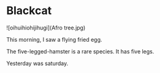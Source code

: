 # Blackcat

![oihuihiohijihugi](Afro tree.jpg)

This morning, I saw a flying fried egg.

The five-legged-hamster is a rare species.
It has five legs.

Yesterday was saturday.



